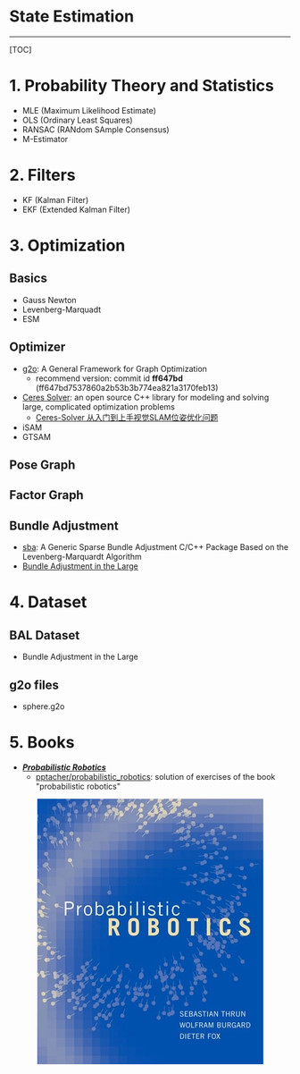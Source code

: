 # State Estimation

-----

[TOC]

# 1. Probability Theory and Statistics

* MLE (Maximum Likelihood Estimate)
* OLS (Ordinary Least Squares)
* RANSAC (RANdom SAmple Consensus)
* M-Estimator

# 2. Filters

* KF (Kalman Filter)
* EKF (Extended Kalman Filter)


# 3. Optimization

## Basics

* Gauss Newton
* Levenberg-Marquadt
* ESM

## Optimizer

* [g2o](https://openslam-org.github.io/g2o.html): A General Framework for Graph Optimization
  - recommend version: commit id **ff647bd** (ff647bd7537860a2b53b3b774ea821a3170feb13)
* [Ceres Solver](http://ceres-solver.org/): an open source C++ library for modeling and solving large, complicated optimization problems
  - [Ceres-Solver 从入门到上手视觉SLAM位姿优化问题](https://blog.csdn.net/u011178262/article/details/88774577)
* iSAM
* GTSAM

## Pose Graph

## Factor Graph

## Bundle Adjustment

* [sba](http://users.ics.forth.gr/~lourakis/sba/): A Generic Sparse Bundle Adjustment C/C++ Package Based on the Levenberg-Marquardt Algorithm
* [Bundle Adjustment in the Large](http://grail.cs.washington.edu/projects/bal/)


# 4. Dataset

##  BAL Dataset

* Bundle Adjustment in the Large

## g2o files
* sphere.g2o


# 5. Books

* ***[Probabilistic Robotics](http://www.probabilistic-robotics.org/)***
  - [pptacher/probabilistic_robotics](https://github.com/pptacher/probabilistic_robotics): solution of exercises of the book "probabilistic robotics"

<div align=center>
  <img src="images/probabilistic_robotics.jpg">
</div>
